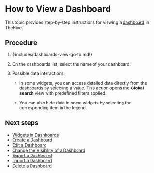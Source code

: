 # How to View a Dashboard

This topic provides step-by-step instructions for viewing a [dashboard](about-dashboards.md) in TheHive.

## Procedure

1. {!includes/dashboards-view-go-to.md!}

2. On the dashboards list, select the name of your dashboard.

3. Possible data interactions:
    
    * In some widgets, you can access detailed data directly from the dashboards by selecting a value. This action opens the **Global search** view with predefined filters applied.

    * You can also hide data in some widgets by selecting the corresponding item in the legend.

## Next steps

* [Widgets in Dashboards](widgets-dashboards.md)
* [Create a Dashboard](create-a-dashboard.md)
* [Edit a Dashboard](edit-a-dashboard.md)
* [Change the Visibility of a Dashboard](change-visibility-of-a-dashboard.md)
* [Export a Dashboard](export-a-dashboard.md)
* [Import a Dashboard](import-a-dashboard.md)
* [Delete a Dashboard](delete-a-dashboard.md)